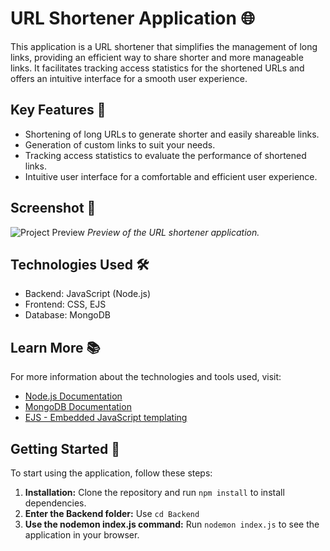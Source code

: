 # URL Shortener Application 🌐

This application is a URL shortener that simplifies the management of long links, providing an efficient way to share shorter and more manageable links. It facilitates tracking access statistics for the shortened URLs and offers an intuitive interface for a smooth user experience.

## Key Features 🚀

- Shortening of long URLs to generate shorter and easily shareable links.
- Generation of custom links to suit your needs.
- Tracking access statistics to evaluate the performance of shortened links.
- Intuitive user interface for a comfortable and efficient user experience.

## Screenshot 📸

![Project Preview](https://drive.google.com/file/d/1Dle_1SIfe7dcAXttWWV33Hb0qRqpJtHT/view?usp=sharing)
*Preview of the URL shortener application.*

## Technologies Used 🛠️

- Backend: JavaScript (Node.js)
- Frontend: CSS, EJS
- Database: MongoDB

## Learn More 📚

For more information about the technologies and tools used, visit:

- [Node.js Documentation](https://nodejs.org/en/docs/)
- [MongoDB Documentation](https://docs.mongodb.com/)
- [EJS - Embedded JavaScript templating](https://ejs.co/)

## Getting Started 🚀

To start using the application, follow these steps:

1. **Installation:** Clone the repository and run `npm install` to install dependencies.
2. **Enter the Backend folder:** Use `cd Backend` 
3. **Use the nodemon index.js command:** Run `nodemon index.js` to see the application in your browser.
